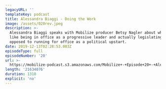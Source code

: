 ```yaml
---
legacyURL: ''
templateKey: podcast
title: Alessandra Biaggi - Doing the Work
image: /assets/020rev.jpeg
description: >-
  Alessandra Biaggi speaks with Mobilize producer Betsy Nagler about what it's
  like being in office as a progressive leader and actually legislating as
  opposed to running for office as a political upstart.
date: 2019-12-13T02:28:53.003Z
episodeType: full
episodeNumber: '20'
url: >-
  https://mobilize-podcast.s3.amazonaws.com/Mobilize+-+Episode+20+-+Alessandra+Biaggi_+Doing+the+work.mp3
length: '21634076'
duration: 1310
explicit: 'no'
---
```


